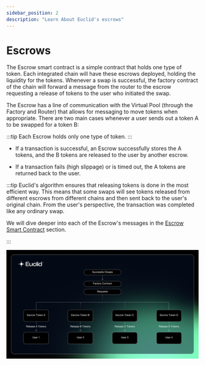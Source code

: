 ```yaml
---
sidebar_position: 2
description: "Learn About Euclid's escrows"
---
```

# Escrows 


The Escrow smart contract is a simple contract that holds one type of token. Each integrated chain will have these escrows deployed, holding the liquidity for the tokens. Whenever a swap is successful, the factory contract of the chain will forward a message from the router to the escrow requesting a release of tokens to the user who initiated the swap. 

The Escrow has a line of communication with the Virtual Pool (through the Factory and Router) that allows for messaging to move tokens when appropriate. There are two main cases whenever a user sends out a token A to be swapped for a token B:

:::tip
Each Escrow holds only one type of token.
:::

- If a transaction is successful, an Escrow successfully stores the A tokens, and the B tokens are released to the user by another escrow.

- If a transaction fails (high slippage) or is timed out, the A tokens are returned back to the user. 

:::tip
Euclid's algorithm ensures that releasing tokens is done in the most efficient way. This means that some swaps will see tokens released from different escrows from different chains and then sent back to the user's original chain. From the user's perspective, the transaction was completed like any ordinary swap.

We will dive deeper into each of the Escrow's messages in the [Escrow Smart Contract](../../../Euclid%20Smart%20Contracts/Escrow.md) section.

:::

 ![Factory Architecture](../../../../static/img/Escrow.png)